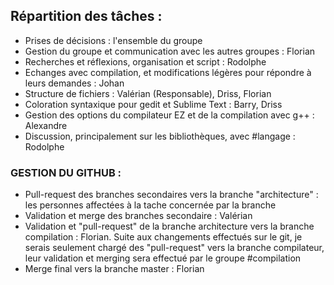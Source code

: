 ## Répartition des tâches :
+ Prises de décisions : l'ensemble du groupe
+ Gestion du groupe et communication avec les autres groupes : Florian
+ Recherches et réflexions, organisation et script : Rodolphe
+ Echanges avec compilation, et modifications légères pour répondre à leurs demandes : Johan
+ Structure de fichiers : Valérian (Responsable), Driss, Florian
+ Coloration syntaxique pour gedit et Sublime Text : Barry, Driss
+ Gestion des options du compilateur EZ et de la compilation avec g++ : Alexandre
+ Discussion, principalement sur les bibliothèques, avec #langage : Rodolphe

### GESTION DU GITHUB :
+ Pull-request des branches secondaires vers la branche "architecture" : les personnes affectées à la tache concernée par la branche
+ Validation et merge des branches secondaire : Valérian
+ Validation et "pull-request" de la branche architecture vers la branche compilation : Florian. Suite aux changements effectués sur le git, je serais seulement chargé des "pull-request" vers la branche compilateur, leur validation et merging sera effectué par le groupe #compilation
+ Merge final vers la branche master : Florian 
